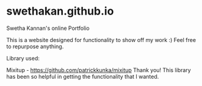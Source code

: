 # swethakan.github.io
Swetha Kannan's online Portfolio

This is a website designed for functionality to show off my work :)
Feel free to repurpose anything. 

Library used:

Mixitup - https://github.com/patrickkunka/mixitup
Thank you! This library has been so helpful in getting the functionality that I wanted.  
